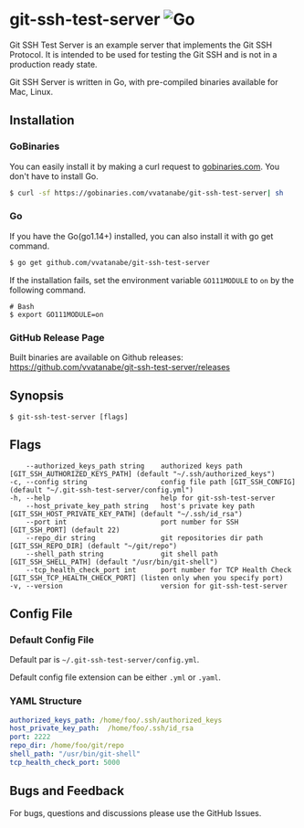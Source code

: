 # git-ssh-test-server ![Go](https://github.com/vvatanabe/git-ssh-test-server/workflows/Go/badge.svg)

Git SSH Test Server is an example server that implements the Git SSH Protocol. It is intended to be used for testing the Git SSH and is not in a production ready state.

Git SSH Server is written in Go, with pre-compiled binaries available for Mac, Linux.

## Installation

### GoBinaries

You can easily install it by making a curl request to [gobinaries.com](http://gobinaries.com/). You don't have to install Go.

```sh
$ curl -sf https://gobinaries.com/vvatanabe/git-ssh-test-server| sh
```

### Go

If you have the Go(go1.14+) installed, you can also install it with go get command.

```sh
$ go get github.com/vvatanabe/git-ssh-test-server
```

If the installation fails, set the environment variable `GO111MODULE` to `on` by the following command.

```
# Bash
$ export GO111MODULE=on
```

### GitHub Release Page

Built binaries are available on Github releases:  
https://github.com/vvatanabe/git-ssh-test-server/releases

## Synopsis

```
$ git-ssh-test-server [flags]
```

## Flags

```
    --authorized_keys_path string    authorized keys path [GIT_SSH_AUTHORIZED_KEYS_PATH] (default "~/.ssh/authorized_keys")
-c, --config string                  config file path [GIT_SSH_CONFIG] (default "~/.git-ssh-test-server/config.yml")
-h, --help                           help for git-ssh-test-server
    --host_private_key_path string   host's private key path [GIT_SSH_HOST_PRIVATE_KEY_PATH] (default "~/.ssh/id_rsa")
    --port int                       port number for SSH [GIT_SSH_PORT] (default 22)
    --repo_dir string                git repositories dir path [GIT_SSH_REPO_DIR] (default "~/git/repo")
    --shell_path string              git shell path [GIT_SSH_SHELL_PATH] (default "/usr/bin/git-shell")
    --tcp_health_check_port int      port number for TCP Health Check [GIT_SSH_TCP_HEALTH_CHECK_PORT] (listen only when you specify port)
-v, --version                        version for git-ssh-test-server
```

## Config File

### Default Config File

Default par is `~/.git-ssh-test-server/config.yml`.

Default config file extension can be either `.yml` or `.yaml`.

### YAML Structure

```yaml
authorized_keys_path: /home/foo/.ssh/authorized_keys
host_private_key_path:  /home/foo/.ssh/id_rsa
port: 2222
repo_dir: /home/foo/git/repo
shell_path: "/usr/bin/git-shell"
tcp_health_check_port: 5000
```

## Bugs and Feedback

For bugs, questions and discussions please use the GitHub Issues.
